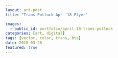 ```yaml
---
layout: art-post
title: "Trans Potluck Apr '18 Flyer"

images:
  - public_id: portfolio/april-18-trans-potluck
categories: [art, digital]
tags: [vector, color, trans, bta]
date: 2018-03-28
featured: true
---
```

